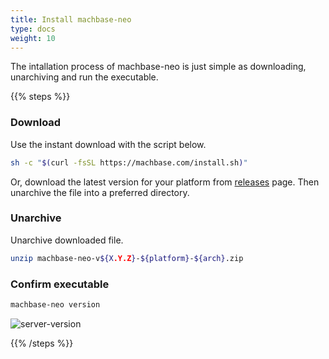 ```yaml
---
title: Install machbase-neo
type: docs
weight: 10
---
```


The intallation process of machbase-neo is just simple as downloading, unarchiving and run the executable.

{{% steps %}}

### Download

Use the instant download with the script below.

```sh
sh -c "$(curl -fsSL https://machbase.com/install.sh)"
```

Or, download the latest version for your platform from [releases](/neo/releases) page.
Then unarchive the file into a preferred directory.

### Unarchive

Unarchive downloaded file.

```sh
unzip machbase-neo-v${X.Y.Z}-${platform}-${arch}.zip
```

### Confirm executable

```sh
machbase-neo version
```

![server-version](../img/server-version.gif)

{{% /steps %}}
